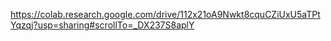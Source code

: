 https://colab.research.google.com/drive/112x21oA9Nwkt8cquCZiUxU5aTPtYqzqj?usp=sharing#scrollTo=_DX237S8aplY
